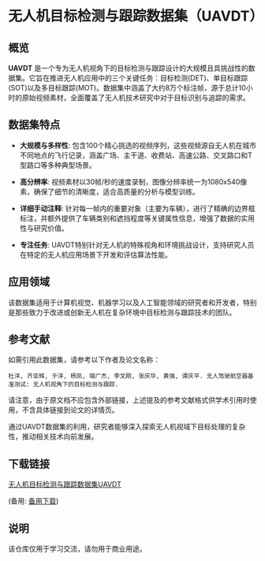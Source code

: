 # 无人机目标检测与跟踪数据集（UAVDT）

## 概览

**UAVDT** 是一个专为无人机视角下的目标检测与跟踪设计的大规模且具挑战性的数据集。它旨在推进无人机应用中的三个关键任务：目标检测(DET)、单目标跟踪(SOT)以及多目标跟踪(MOT)。数据集中涵盖了大约8万个标注帧，源于总计10小时的原始视频素材，全面覆盖了无人机技术研究中对于目标识别与追踪的需求。

## 数据集特点

- **大规模与多样性**: 包含100个精心挑选的视频序列，这些视频源自无人机在城市不同地点的飞行记录，涵盖广场、主干道、收费站、高速公路、交叉路口和T型路口等多种典型场景。
  
- **高分辨率**: 视频素材以30帧/秒的速度录制，图像分辨率统一为1080x540像素，确保了细节的清晰度，适合高质量的分析与模型训练。

- **详细手动注释**: 针对每一帧内的重要对象（主要为车辆），进行了精确的边界框标注，并额外提供了车辆类别和遮挡程度等关键属性信息，增强了数据的实用性与研究价值。

- **专注任务**: UAVDT特别针对无人机的特殊视角和环境挑战设计，支持研究人员在特定的无人机应用场景下开发和评估算法性能。

## 应用领域

该数据集适用于计算机视觉、机器学习以及人工智能领域的研究者和开发者，特别是那些致力于改进或创新无人机在复杂环境中目标检测与跟踪技术的团队。

## 参考文献

如需引用此数据集，请参考以下作者及论文名称：
```
杜洋, 齐亚辉, 于洋, 杨凯, 端广杰, 李文刚, 张庆华, 黄强, 谭庆平. 无人驾驶航空器基准测试: 无人机视角下的目标检测与跟踪.
```

请注意，由于原文档不应包含外部链接，上述提及的参考文献格式供学术引用时使用，不含具体链接到论文的详情页。

通过UAVDT数据集的利用，研究者能够深入探索无人机视域下目标处理的复杂性，推动相关技术向前发展。

## 下载链接
[无人机目标检测与跟踪数据集UAVDT](https://pan.quark.cn/s/140def0b3d84) 

(备用: [备用下载](https://pan.baidu.com/s/1b4a0-KYQJi7c9IqtIynDQg?pwd=1234))

## 说明

该仓库仅用于学习交流，请勿用于商业用途。
